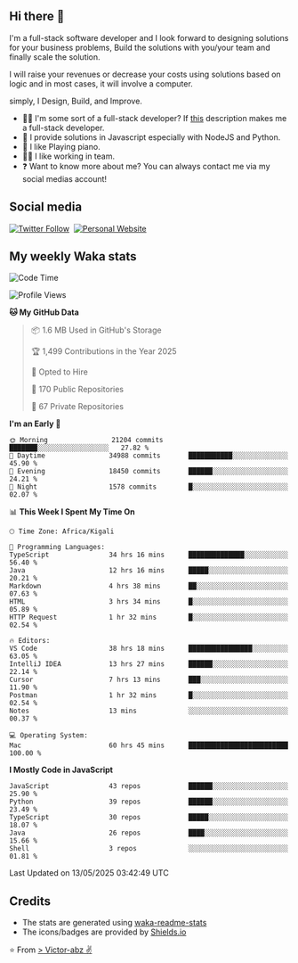 ## Hi there 👋
I'm a full-stack software developer and I look forward to designing solutions for your business problems, Build the solutions with you/your team and finally scale the solution.

I will raise your revenues or decrease your costs using solutions based on logic and in most cases, it will involve a computer.

simply, I Design, Build, and Improve.

- 👨‍💻 I'm some sort of a full-stack developer? If [this](https://www.w3schools.com/whatis/whatis_fullstack.asp) description makes me a full-stack developer.
- 🌱 I provide solutions in Javascript especially with NodeJS and Python. 
- 🎹 I like Playing piano.
- 👯‍♀️ I like working in team.
- ❓ Want to know more about me? You can always contact me via my social medias account!

## Social media
[![Twitter Follow](https://img.shields.io/twitter/follow/vicky_abz?color=%231DA1F2&label=Twitter&style=for-the-badge&logo=twitter&logoColor=ffffff)](https://twitter.com/vicky_abz)
‎‎ [![Personal Website](https://img.shields.io/static/v1?label=visit&message=victor-abz.com&color=%235F021F&style=for-the-badge)](https://victor-abz.com/)

## My weekly Waka stats
<!--START_SECTION:waka-->
![Code Time](http://img.shields.io/badge/Code%20Time-1%2C555%20hrs%2027%20mins-blue)

![Profile Views](http://img.shields.io/badge/Profile%20Views-0-blue)

**🐱 My GitHub Data** 

> 📦 1.6 MB Used in GitHub's Storage 
 > 
> 🏆 1,499 Contributions in the Year 2025
 > 
> 💼 Opted to Hire
 > 
> 📜 170 Public Repositories 
 > 
> 🔑 67 Private Repositories 
 > 
**I'm an Early 🐤** 

```text
🌞 Morning                21204 commits       ███████░░░░░░░░░░░░░░░░░░   27.82 % 
🌆 Daytime                34988 commits       ███████████░░░░░░░░░░░░░░   45.90 % 
🌃 Evening                18450 commits       ██████░░░░░░░░░░░░░░░░░░░   24.21 % 
🌙 Night                  1578 commits        █░░░░░░░░░░░░░░░░░░░░░░░░   02.07 % 
```


📊 **This Week I Spent My Time On** 

```text
🕑︎ Time Zone: Africa/Kigali

💬 Programming Languages: 
TypeScript               34 hrs 16 mins      ██████████████░░░░░░░░░░░   56.40 % 
Java                     12 hrs 16 mins      █████░░░░░░░░░░░░░░░░░░░░   20.21 % 
Markdown                 4 hrs 38 mins       ██░░░░░░░░░░░░░░░░░░░░░░░   07.63 % 
HTML                     3 hrs 34 mins       █░░░░░░░░░░░░░░░░░░░░░░░░   05.89 % 
HTTP Request             1 hr 32 mins        █░░░░░░░░░░░░░░░░░░░░░░░░   02.54 % 

🔥 Editors: 
VS Code                  38 hrs 18 mins      ████████████████░░░░░░░░░   63.05 % 
IntelliJ IDEA            13 hrs 27 mins      ██████░░░░░░░░░░░░░░░░░░░   22.14 % 
Cursor                   7 hrs 13 mins       ███░░░░░░░░░░░░░░░░░░░░░░   11.90 % 
Postman                  1 hr 32 mins        █░░░░░░░░░░░░░░░░░░░░░░░░   02.54 % 
Notes                    13 mins             ░░░░░░░░░░░░░░░░░░░░░░░░░   00.37 % 

💻 Operating System: 
Mac                      60 hrs 45 mins      █████████████████████████   100.00 % 
```

**I Mostly Code in JavaScript** 

```text
JavaScript               43 repos            ██████░░░░░░░░░░░░░░░░░░░   25.90 % 
Python                   39 repos            ██████░░░░░░░░░░░░░░░░░░░   23.49 % 
TypeScript               30 repos            █████░░░░░░░░░░░░░░░░░░░░   18.07 % 
Java                     26 repos            ████░░░░░░░░░░░░░░░░░░░░░   15.66 % 
Shell                    3 repos             ░░░░░░░░░░░░░░░░░░░░░░░░░   01.81 % 
```




 Last Updated on 13/05/2025 03:42:49 UTC
<!--END_SECTION:waka-->

## Credits
- The stats are generated using [waka-readme-stats](https://github.com/anmol098/waka-readme-stats)
- The icons/badges are provided by [Shields.io](https://shields.io/)

⭐️ From [> Victor-abz ✌](https://victor-abz.com/)
